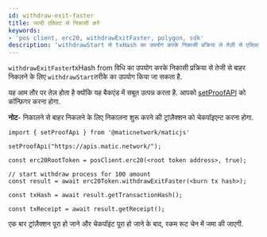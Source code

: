 ```yaml
---
id: withdraw-exit-faster
title: जल्दी एक्ज़िट से निकासी करें
keywords:
- 'pos client, erc20, withdrawExitFaster, polygon, sdk'
description: 'withdrawStart से txHash का उपयोग करके निकासी प्रक्रिया ले तेज़ी से एक्ज़िट करें.'
---
```


`withdrawExitFaster`txHash from विधि का उपयोग करके निकासी प्रक्रिया से तेजी से बाहर निकलने के लिए `withdrawStart`तरीके का उपयोग किया जा सकता है.

यह आम तौर पर तेज़ होता है क्योंकि यह बैकएंड में सबूत उत्पन्न करता है. आपको [setProofAPI](/docs/develop/ethereum-polygon/matic-js/set-proof-api) को कॉन्फ़िगर करना होगा.

**नोट**- निकालने से बाहर निकलने के लिए निकालना शुरू करने की ट्रांज़ैक्शन को चेकपॉइएन्ट करना होगा.

```
import { setProofApi } from '@maticnetwork/maticjs'

setProofApi("https://apis.matic.network/");

const erc20RootToken = posClient.erc20(<root token address>, true);

// start withdraw process for 100 amount
const result = await erc20Token.withdrawExitFaster(<burn tx hash>);

const txHash = await result.getTransactionHash();

const txReceipt = await result.getReceipt();

```

एक बार ट्रांज़ैक्शन पूरा हो जाने और चेकपॉइंट पूरा हो जाने के बाद, रकम रूट चेन में जमा की जाएगी.
